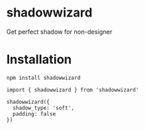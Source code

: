 # shadowwizard

Get perfect shadow for non-designer

# Installation

`npm install shadowwizard`
```
import { shadowwizard } from 'shadowwizard'

shadowwizard({
  shadow_type: 'soft',
  padding: false
})
```